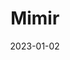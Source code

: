 ---
title: "Mimir"
linkTitle: "NAS: Mimir"
date: 2023-01-02
weight: 2
description: >
  En beskrivelse av NAS-et som heter Mimir.
---